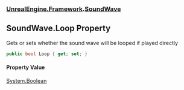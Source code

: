 ### [UnrealEngine.Framework](UnrealEngine_Framework.md 'UnrealEngine.Framework').[SoundWave](SoundWave.md 'UnrealEngine.Framework.SoundWave')
## SoundWave.Loop Property
Gets or sets whether the sound wave will be looped if played directly  
```csharp
public bool Loop { get; set; }
```
#### Property Value
[System.Boolean](https://docs.microsoft.com/en-us/dotnet/api/System.Boolean 'System.Boolean')
